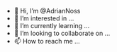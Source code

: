 - 👋 Hi, I’m @AdrianNoss
- 👀 I’m interested in ...
- 🌱 I’m currently learning ...
- 💞️ I’m looking to collaborate on ...
- 📫 How to reach me ...

<!---
AdrianNoss/AdrianNoss is a ✨ special ✨ repository because its `README.md` (this file) appears on your GitHub profile.
You can click the Preview link to take a look at your changes.
--->
